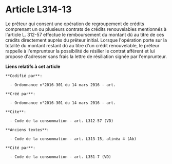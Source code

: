 # Article L314-13

Le prêteur qui consent une opération de regroupement de crédits comprenant un ou plusieurs contrats de crédits renouvelables
mentionnés à l'article L. 312-57 effectue le remboursement du montant dû au titre de ces crédits directement auprès du
prêteur initial. Lorsque l'opération porte sur la totalité du montant restant dû au titre d'un crédit renouvelable, le
prêteur rappelle à l'emprunteur la possibilité de résilier le contrat afférent et lui propose d'adresser sans frais la lettre
de résiliation signée par l'emprunteur.

**Liens relatifs à cet article**

	**Codifié par**:

	  - Ordonnance n°2016-301 du 14 mars 2016 - art.

	**Créé par**:

	  - Ordonnance n°2016-301 du 14 mars 2016 - art.

	**Cite**:

	  - Code de la consommation - art. L312-57 (VD)

	**Anciens textes**:

	  - Code de la consommation - art. L313-15, alinéa 4 (Ab)

	**Cité par**:

	  - Code de la consommation - art. L351-7 (VD)
